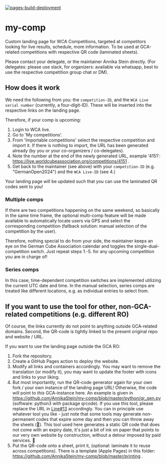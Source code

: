 [![pages-build-deployment](https://github.com/AnnikaStein/my-comp/actions/workflows/pages/pages-build-deployment/badge.svg)](https://github.com/AnnikaStein/my-comp/actions/workflows/pages/pages-build-deployment)

# my-comp
Custom landing page for WCA Competitions, targeted at competitors looking for live results, schedule, more information. To be used at GCA-related competitions with respective QR code (laminated sheets).

Please contact your delegate, or the maintainer Annika Stein directly. (For delegates: please use slack, for organizers: available via whatsapp, best to use the respective competition group chat or DM).

## How does it work
We need the following from you: the `competition-ID`, and the `WCA Live serial number` (currently, a four-digit-ID). These will be inserted into the respective links on the landing page.

Therefore, if your comp is upcoming:

1. Login to WCA live.
2. Go to 'My competitions'.
3. From 'Importable competitions' select the respective competition and import it. If there is nothing to import, the URL has been generated already (by you or your co-organizers / co-delegates).
4. Note the number at the end of the newly generated URL, example '4151': https://live.worldcubeassociation.org/competitions/4151 .
5. Get back to the maintainer (see above) with your `competition-ID` (e.g. "GermanOpen2024") and the `WCA Live-ID` (see 4.)

Your landing page will be updated such that you can use the laminated QR codes sent to you!

### Multiple comps
If there are two competitions happening on the same weekend, so basically in the same time frame, the optional multi-comp feature will be made available to automatically locate users via GPS and select the corresponding competition (fallback solution: manual selection of the competition by the user).

Therefore, nothing special to do from your side, the maintainer keeps an eye on the German Cube Association calendar and toggles the single-dual-competition switch. Just repeat steps 1.-5. for any upcoming competition you are in charge of!

### Series comps
In this case, time-dependent competition switches are implemented utilizing the current UTC date and time. In the manual selection, series comps are treated like different locations, e.g. as individual entries to select from.

## If you want to use the tool for other, non-GCA-related competitions (e.g. different RO)
Of course, the links currently do not point to anything outside GCA-related domains. Second, the QR-code is tightly linked to the present original repo and website / URL.

If you want to use the landing page outside the GCA RO:
1. Fork the repository.
2. Create a GitHub Pages action to deploy the website.
3. Modify all links and containers accordingly. You may want to remove the translation (or modify it), you may want to update the footer with icons and links to your liking.
4. But most importantly, run the QR-code generator again for your own fork / your own instance of the landing page URL! Otherwise, the code will point to _this_ GCA-instance here. An example is given in https://github.com/AnnikaStein/my-comp/blob/master/python/qr_gen.py (software: python3 with package qrcode). If you use this tool, please replace the URL in [Line#13](https://github.com/AnnikaStein/my-comp/blob/master/python/qr_gen.py#L13) accordingly. You can in principle use whatever tool you like - just note that some tools may generate non-permanent codes that expire some day and then you can throw away the sheets (🫠). This tool used here generates a static QR code that does not come with an expiry date, it's just a bit of ink on paper that points to our very own website by construction, without a detour imposed by paid services. 🙂
5. Put the QR-code onto a sheet, print it, (optional: laminate it to reuse across competitions). There is a template (Apple Pages) in this folder: https://github.com/AnnikaStein/my-comp/blob/master/printing .

